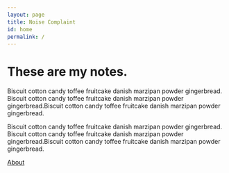 ```yaml
---
layout: page
title: Noise Complaint
id: home
permalink: /
---
```




<h1 class="u-text-h1">These are my notes.</h1>
<p>Biscuit cotton candy toffee fruitcake danish marzipan powder gingerbread. Biscuit cotton candy toffee fruitcake danish marzipan powder gingerbread.Biscuit cotton candy toffee fruitcake danish marzipan powder gingerbread.</p>
<div class="blockquote">
  <p>Biscuit cotton candy toffee fruitcake danish marzipan powder gingerbread. Biscuit cotton candy toffee fruitcake danish marzipan powder gingerbread.Biscuit cotton candy toffee fruitcake danish marzipan powder gingerbread.</p>
</div>
<a href="/about" class="button w-inline-block">
  <div class="button-label">About</div><img src="images/arrow.svg" loading="lazy" alt="" class="button-image">
</a>
 


<div class="scattered-wrap"><img src="assets/cutunseen-histories-MfkVwVm1K0w-unsplash-(1).png" loading="lazy"
    sizes="(max-width: 767px) 125.82785034179688px, 16vw"
    srcset="assets/cutunseen-histories-MfkVwVm1K0w-unsplash-(1).png 500w, assets/cutunseen-histories-MfkVwVm1K0w-unsplash-(1).png 800w, assets/cutunseen-histories-MfkVwVm1K0w-unsplash-(1).png 1080w, assets/cutunseen-histories-MfkVwVm1K0w-unsplash-(1).png 1600w, assets/cutunseen-histories-MfkVwVm1K0w-unsplash-(1).png 2000w, assets/cutunseen-histories-MfkVwVm1K0w-unsplash-(1).png 2831w"
    alt="" class="scattered-image is-1"><img src="assets/cutunseen-histories-MfkVwVm1K0w-unsplash-(1).png"
    loading="lazy" sizes="(max-width: 767px) 128.48175048828125px, 17vw"
    srcset="assets/cutunseen-histories-MfkVwVm1K0w-unsplash-(1).png 500w, assets/cutunseen-histories-MfkVwVm1K0w-unsplash-(1).png 800w, assets/cutunseen-histories-MfkVwVm1K0w-unsplash-(1).png 1080w, assets/cutunseen-histories-MfkVwVm1K0w-unsplash-(1).png 1600w, assets/cutunseen-histories-MfkVwVm1K0w-unsplash-(1).png 2000w, assets/cutunseen-histories-MfkVwVm1K0w-unsplash-(1).png 2831w"
    alt="" class="scattered-image is-2"><img src="assets/cutunseen-histories-MfkVwVm1K0w-unsplash-(1).png"
    loading="lazy" sizes="(max-width: 479px) 128.48175048828125px, (max-width: 767px) 27vw, 17vw"
    srcset="assets/cutunseen-histories-MfkVwVm1K0w-unsplash-(1).png 500w, assets/cutunseen-histories-MfkVwVm1K0w-unsplash-(1).png 800w, assets/cutunseen-histories-MfkVwVm1K0w-unsplash-(1).png 1080w, assets/cutunseen-histories-MfkVwVm1K0w-unsplash-(1).png 1600w, assets/cutunseen-histories-MfkVwVm1K0w-unsplash-(1).png 2000w, assets/cutunseen-histories-MfkVwVm1K0w-unsplash-(1).png 2831w"
    alt="" class="scattered-image is-3"><img src="assets/cutunseen-histories-MfkVwVm1K0w-unsplash-(1).png"
    loading="lazy" sizes="(max-width: 991px) 136.2054443359375px, 18vw"
    srcset="assets/cutunseen-histories-MfkVwVm1K0w-unsplash-(1).png 500w, assets/cutunseen-histories-MfkVwVm1K0w-unsplash-(1).png 800w, assets/cutunseen-histories-MfkVwVm1K0w-unsplash-(1).png 1080w, assets/cutunseen-histories-MfkVwVm1K0w-unsplash-(1).png 1600w, assets/cutunseen-histories-MfkVwVm1K0w-unsplash-(1).png 2000w, assets/cutunseen-histories-MfkVwVm1K0w-unsplash-(1).png 2831w"
    alt="" class="scattered-image is-4">
</div>


<style>
  .wrapper {
    max-width: 46em;
  }
</style>
